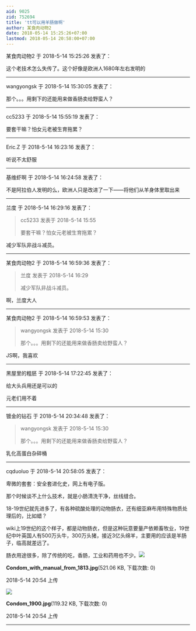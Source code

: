 ```yaml
---
aid: 9025
zid: 752694
title: 'tt可以用羊肠做啊'
author: 某食肉动物2
date: 2018-05-14 15:25:26+07:00
lastmod: 2018-05-14 20:58:00+07:00
---
```


某食肉动物2 于 2018-5-14 15:25:26 发表了：

这个老技术怎么失传了。这个好像是欧洲人1680年左右发明的

---------

wangyongsk 于 2018-5-14 15:30:05 发表了：

那个。。。用剩下的还能用来做香肠卖给野蛮人？

---------

cc5233 于 2018-5-14 15:55:19 发表了：

要套干嘛？怕女元老被生育拖累？

---------

Eric.Z 于 2018-5-14 16:23:16 发表了：

听说不太舒服

---------

基维虾啊 于 2018-5-14 16:24:58 发表了：

不是阿拉伯人发明的么，欧洲人只是改进了一下——将他们从羊身体里取出来

---------

兰度 于 2018-5-14 16:29:16 发表了：

> cc5233 发表于 2018-5-14 15:55
> 
> 要套干嘛？怕女元老被生育拖累？



减少军队非战斗减员。

---------

某食肉动物2 于 2018-5-14 16:59:36 发表了：

> 兰度 发表于 2018-5-14 16:29
> 
> 减少军队非战斗减员。



啊，兰度大人

---------

某食肉动物2 于 2018-5-14 16:59:53 发表了：

> wangyongsk 发表于 2018-5-14 15:30
> 
> 那个。。。用剩下的还能用来做香肠卖给野蛮人？



JS啊，我喜欢

---------

黑屋里的粗胚 于 2018-5-14 17:22:45 发表了：

给大头兵用还是可以的

元老们用不着

---------

镀金的钻石 于 2018-5-14 20:34:48 发表了：

> wangyongsk 发表于 2018-5-14 15:30
> 
> 那个。。。用剩下的还能用来做香肠卖给野蛮人？



乳化高蛋白杂碎桶

---------

cqduoluo 于 2018-5-14 20:58:05 发表了：

卑微的套套：安全套进化史，网上有电子版。

那个时候谈不上什么技术，就是小肠清洗干净，丝线缝合。

18-19世纪就先进多了，有各种硫酸处理的动物肠衣，还有细亚麻布用特殊物质处理后的，比如蜡？

wiki上19世纪的这个样子，都是动物肠衣，但是这种玩意要量产依赖畜牧业，19世纪中叶英国人有500万头牛，300万头猪，接近3亿头绵羊，主要用的应该是羊肠子，临高就差远了。

肠衣用途很多，除了传统的吃，香肠，工业和药用也不少。![](https://cdn.jsdelivr.net/gh/lzjluzijie/beichao@main/static/img/205428z2b09l4j28mtoifj.jpg)



**Condom\_with\_manual\_from\_1813.jpg**(521.06 KB, 下载次数: 0)



2018-5-14 20:54 上传



![](https://cdn.jsdelivr.net/gh/lzjluzijie/beichao@main/static/img/205426k94zetyeehxt9txe.jpg)



**Condom\_1900.jpg**(119.32 KB, 下载次数: 0)



2018-5-14 20:54 上传

---------

